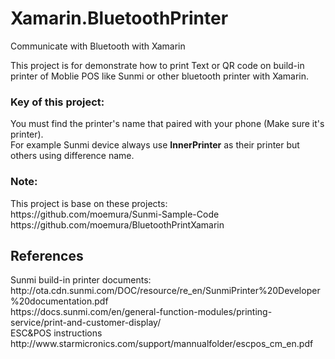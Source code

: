 # Xamarin.BluetoothPrinter
Communicate with Bluetooth with Xamarin

This project is for demonstrate how to print Text or QR code on build-in printer of Moblie POS like Sunmi or other bluetooth printer with Xamarin.

<h3>Key of this project:</h3>
<p>You must find the printer's name that paired with your phone (Make sure it's printer).<br/>
For example Sunmi device always use <b>InnerPrinter</b> as their printer but others using difference name.</p>

<h3>Note:</h3>
<p>
This project is base on these projects:<br/>
https://github.com/moemura/Sunmi-Sample-Code<br/>
https://github.com/moemura/BluetoothPrintXamarin
</p>

<h2>References</h2>
Sunmi build-in printer documents:<br/>
http://ota.cdn.sunmi.com/DOC/resource/re_en/SunmiPrinter%20Developer%20documentation.pdf<br/>
https://docs.sunmi.com/en/general-function-modules/printing-service/print-and-customer-display/<br/>
ESC&POS instructions<br/>
http://www.starmicronics.com/support/mannualfolder/escpos_cm_en.pdf

